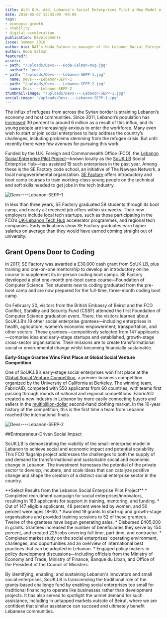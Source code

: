 ```yaml
---
title: With U.K. Aid, Lebanon’s Social Enterprises Pilot a New Model of Development
date: 2018-05-07 13:43:00 -04:00
tags:
- economic-growth
- stability
- digital-acceleration
publication: Developments
issue: Summer 2018
author-bio: DAI’s Hoda Salman is manager of the Lebanon Social Enterprise Pilot Project.
author: Hoda Salman
featured?: 
assets:
- path: "/uploads/Devs----Hoda-Salman-mug.jpg"
  author?: 'yes'
- path: "/uploads/Devs----Lebanon-SEPP-1.jpg"
  name: Devs----Lebanon-SEPP-1
- path: "/uploads/Devs----Lebanon-SEPP-2.jpg"
  name: Devs----Lebanon-SEPP-2
thumbnail-image: "/uploads/Devs----Lebanon-SEPP-1.jpg"
social-image: "/uploads/Devs----Lebanon-SEPP-1.jpg"
---
```


The influx of refugees from across the Syrian border is straining Lebanon’s economy and host communities. Since 2011, Lebanon’s population has [increased](https://data.worldbank.org/indicator/SP.POP.TOTL?locations=LB) 30 percent to around 6 million as a result of this influx, and its young people are increasingly anxious to enter the workforce. Many even wish to start or join social enterprises to help address the country’s challenges, including problems stemming from the refugee crisis. But until recently there were few avenues for pursuing this work.




Funded by the U.K. Foreign and Commonwealth Office (FCO), the [Lebanon Social Enterprise Pilot Project](https://www.dai.com/our-work/projects/lebanon-social-enterprise-pilot-project)—known locally as the [SoUK.LB](http://www.souklb.co/) Social Enterprise Hub—has assisted 19 such enterprises in the past year. Among these is the SE Factory code school, an initiative of The Nawaya Network, a local nongovernmental organization. [SE Factory](https://www.sefactory.io/) offers introductory and boot camp courses to train working-class young people on the technical and soft skills needed to get jobs in the tech industry. 

![Devs----Lebanon-SEPP-1](/uploads/Devs----Lebanon-SEPP-1.jpg "SE Factory founders Zeina Saab and Fadi Bizri. Photo: SE Factory.") 

In less than three years, SE Factory graduated 59 students through its boot camp, and nearly all received job offers within six weeks. Their new employers include local tech startups, such as those participating in the FCO’s [UK-Lebanon Tech Hub](https://www.uklebhub.com/) accelerator programmes, and regional tech companies. Early indications show SE Factory graduates earn higher salaries on average than they would have earned coming straight out of university.

## Grant Opens Door to Coding

In 2017, SE Factory was awarded a £30,000 cash grant from SoUK.LB, plus training and one-on-one mentorship to develop an introductory online course to supplement its in-person coding boot camps. SE Factory developed a pilot one-month pre-boot camp course—Foundation of Computer Science. Ten students new to coding graduated from the pre-boot camp and are now prepared for the full-time, three-month coding boot camp.

On February 20, visitors from the British Embassy of Beirut and the FCO Conflict, Stability and Security Fund (CSSF) attended the first Foundation of Computer Science graduation event. There, the visitors learned about SoUK.LB’s 18 other social enterprise grantees—including enterprises in health, agriculture, women’s economic empowerment, transportation, and other sectors. These grantees—competitively selected from 147 applicants—comprise idea and early-stage startups and established, growth-stage cross-sector organisations. Their missions are to create transformational social or environmental change whilst becoming financially sustainable.

<aside><p><strong>Early-Stage Grantee Wins First Place at Global Social Venture Competition</strong></p>
<p>One of SoUK.LB’s early-stage social enterprises won first place at the <a href="http://gsvc.org/">Global Social Venture Competition</a>, a premier business competition organized by the University of California at Berkeley. The winning team, FabricAID, competed with 550 applicants from 60 countries, with teams first passing through rounds of national and regional competitions. FabricAID created a new industry in Lebanon by more easily connecting buyers and sellers in the <a href="https://www.forbes.com/sites/richardkestenbaum/2017/04/11/fashion-retailers-have-to-adapt-to-deal-with-secondhand-clothes-sold-online/#4a468cbd1a7f">multibillion-dollar</a> second-hand clothing market. In the 10-year history of the competition, this is the first time a team from Lebanon reached the international finals.</p>
</aside>

![Devs----Lebanon-SEPP-2](/uploads/Devs----Lebanon-SEPP-2.jpg "FabricAID CEO Omar Itani accepting first prize at the Global Social Venture Competition finals in Milan, Italy.") 

##Entrepreneur-Driven Social Impact

SoUK.LB is demonstrating the viability of the small-enterprise model in Lebanon to achieve social and economic impact and potential scalability. This FCO flagship project addresses the challenges to both the supply of and demand for transformational and sustainable social and economic change in Lebanon. The investment harnesses the potential of the private sector to develop, incubate, and scale ideas that can catalyze positive change and shape the creation of a distinct social enterprise sector in the country.

<aside>**Select Results from the Lebanon Social Enterprise Pilot Project**
* Completed recruitment campaign for social enterprises/innovators, resulting in 183 applicants for support in training, mentoring, and funding.
* Out of 147 eligible applicants, 48 percent were led by women, and 50 percent were ages 18–30.
* Awarded 19 grants to start-up and growth-stage organisations and provided training sessions to 52 of these grantees. Twelve of the grantees have begun generating sales.
* Disbursed £405,000 in grants. Grantees increased the number of beneficiaries they serve by 154 percent, and created 225 jobs covering full time, part time, and contractor.
* Completed market study on the social enterprises' operating environment, challenges, and opportunities and an overview of international best practices that can be adopted in Lebanon.
* Engaged policy makers in policy development discussions—including officials from the Ministry of Economy and Trade, Ministry of Finance, Banque du Liban, and Office of the President of the Council of Ministers.</aside>

By identifying, enabling, and sustaining Lebanon's innovators and small social enterprises, SoUK.LB is transcending the traditional role of the grants-based challenge fund by enabling social enterprises too small for traditional financing to operate like businesses rather than development projects. It has also served to spotlight the unmet demand for such assistance, including in untapped markets outside of Beirut, where we are confident that similar assistance can succeed and ultimately benefit Lebanese communities.
